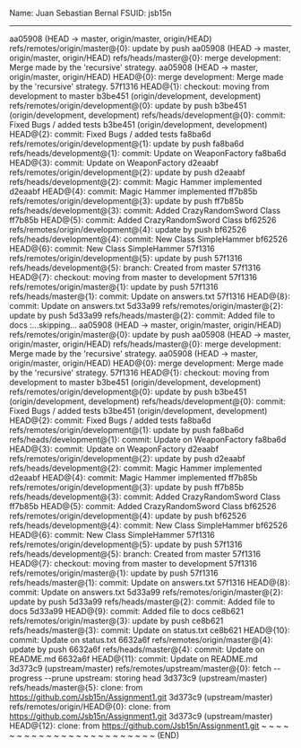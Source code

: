 Name: Juan Sebastian Bernal
FSUID: jsb15n



---------------------------------------------------------------------------------------------------------------------------------------------------------------------------------------------
aa05908 (HEAD -> master, origin/master, origin/HEAD) refs/remotes/origin/master@{0}: update by push
aa05908 (HEAD -> master, origin/master, origin/HEAD) refs/heads/master@{0}: merge development: Merge made by the 'recursive' strategy.
aa05908 (HEAD -> master, origin/master, origin/HEAD) HEAD@{0}: merge development: Merge made by the 'recursive' strategy.
57f1316 HEAD@{1}: checkout: moving from development to master
b3be451 (origin/development, development) refs/remotes/origin/development@{0}: update by push
b3be451 (origin/development, development) refs/heads/development@{0}: commit: Fixed Bugs / added tests
b3be451 (origin/development, development) HEAD@{2}: commit: Fixed Bugs / added tests
fa8ba6d refs/remotes/origin/development@{1}: update by push
fa8ba6d refs/heads/development@{1}: commit: Update on WeaponFactory
fa8ba6d HEAD@{3}: commit: Update on WeaponFactory
d2eaabf refs/remotes/origin/development@{2}: update by push
d2eaabf refs/heads/development@{2}: commit: Magic Hammer implemented
d2eaabf HEAD@{4}: commit: Magic Hammer implemented
ff7b85b refs/remotes/origin/development@{3}: update by push
ff7b85b refs/heads/development@{3}: commit: Added CrazyRandomSword Class
ff7b85b HEAD@{5}: commit: Added CrazyRandomSword Class
bf62526 refs/remotes/origin/development@{4}: update by push
bf62526 refs/heads/development@{4}: commit: New Class SimpleHammer
bf62526 HEAD@{6}: commit: New Class SimpleHammer
57f1316 refs/remotes/origin/development@{5}: update by push
57f1316 refs/heads/development@{5}: branch: Created from master
57f1316 HEAD@{7}: checkout: moving from master to development
57f1316 refs/remotes/origin/master@{1}: update by push
57f1316 refs/heads/master@{1}: commit: Update on answers.txt
57f1316 HEAD@{8}: commit: Update on answers.txt
5d33a99 refs/remotes/origin/master@{2}: update by push
5d33a99 refs/heads/master@{2}: commit: Added file to docs
:...skipping...
aa05908 (HEAD -> master, origin/master, origin/HEAD) refs/remotes/origin/master@{0}: update by push
aa05908 (HEAD -> master, origin/master, origin/HEAD) refs/heads/master@{0}: merge development: Merge made by the 'recursive' strategy.
aa05908 (HEAD -> master, origin/master, origin/HEAD) HEAD@{0}: merge development: Merge made by the 'recursive' strategy.
57f1316 HEAD@{1}: checkout: moving from development to master
b3be451 (origin/development, development) refs/remotes/origin/development@{0}: update by push
b3be451 (origin/development, development) refs/heads/development@{0}: commit: Fixed Bugs / added tests
b3be451 (origin/development, development) HEAD@{2}: commit: Fixed Bugs / added tests
fa8ba6d refs/remotes/origin/development@{1}: update by push
fa8ba6d refs/heads/development@{1}: commit: Update on WeaponFactory
fa8ba6d HEAD@{3}: commit: Update on WeaponFactory
d2eaabf refs/remotes/origin/development@{2}: update by push
d2eaabf refs/heads/development@{2}: commit: Magic Hammer implemented
d2eaabf HEAD@{4}: commit: Magic Hammer implemented
ff7b85b refs/remotes/origin/development@{3}: update by push
ff7b85b refs/heads/development@{3}: commit: Added CrazyRandomSword Class
ff7b85b HEAD@{5}: commit: Added CrazyRandomSword Class
bf62526 refs/remotes/origin/development@{4}: update by push
bf62526 refs/heads/development@{4}: commit: New Class SimpleHammer
bf62526 HEAD@{6}: commit: New Class SimpleHammer
57f1316 refs/remotes/origin/development@{5}: update by push
57f1316 refs/heads/development@{5}: branch: Created from master
57f1316 HEAD@{7}: checkout: moving from master to development
57f1316 refs/remotes/origin/master@{1}: update by push
57f1316 refs/heads/master@{1}: commit: Update on answers.txt
57f1316 HEAD@{8}: commit: Update on answers.txt
5d33a99 refs/remotes/origin/master@{2}: update by push
5d33a99 refs/heads/master@{2}: commit: Added file to docs
5d33a99 HEAD@{9}: commit: Added file to docs
ce8b621 refs/remotes/origin/master@{3}: update by push
ce8b621 refs/heads/master@{3}: commit: Update on status.txt
ce8b621 HEAD@{10}: commit: Update on status.txt
6632a6f refs/remotes/origin/master@{4}: update by push
6632a6f refs/heads/master@{4}: commit: Update on README.md
6632a6f HEAD@{11}: commit: Update on README.md
3d373c9 (upstream/master) refs/remotes/upstream/master@{0}: fetch --progress --prune upstream: storing head
3d373c9 (upstream/master) refs/heads/master@{5}: clone: from https://github.com/Jsb15n/Assignment1.git
3d373c9 (upstream/master) refs/remotes/origin/HEAD@{0}: clone: from https://github.com/Jsb15n/Assignment1.git
3d373c9 (upstream/master) HEAD@{12}: clone: from https://github.com/Jsb15n/Assignment1.git
~
~
~
~
~
~
~
~
~
~
~
~
~
~
~
~
~
~
~
~
~
~
~
~
(END)
